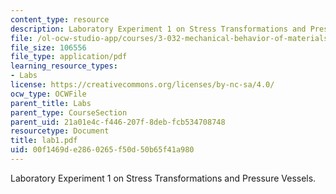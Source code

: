```yaml
---
content_type: resource
description: Laboratory Experiment 1 on Stress Transformations and Pressure Vessels.
file: /ol-ocw-studio-app/courses/3-032-mechanical-behavior-of-materials-fall-2007/00f1469de2860265f50d50b65f41a980_lab1.pdf
file_size: 106556
file_type: application/pdf
learning_resource_types:
- Labs
license: https://creativecommons.org/licenses/by-nc-sa/4.0/
ocw_type: OCWFile
parent_title: Labs
parent_type: CourseSection
parent_uid: 21a01e4c-f446-207f-8deb-fcb534708748
resourcetype: Document
title: lab1.pdf
uid: 00f1469d-e286-0265-f50d-50b65f41a980
---
```

Laboratory Experiment 1 on Stress Transformations and Pressure Vessels.